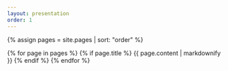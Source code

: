 ```yaml
---
layout: presentation
order: 1
---
```



{% assign pages = site.pages | sort: "order" %}

{% for page in pages %}
  {% if page.title  %}
    {{ page.content | markdownify }}
  {% endif %}
{% endfor %}

